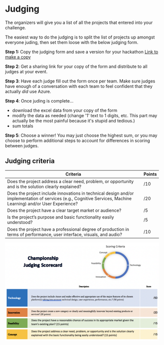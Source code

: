 # Judging
The organizers will give you a list of all the projects that entered into your challenge. 

The easiest way to do the judging is to split the list of projects up amongst everyone juding, then set them loose with the below judging form. 

**Step 1:** Copy the judging form and save a version for your hackathon
[Link to make a copy](https://forms.office.com/Pages/ShareFormPage.aspx?id=v4j5cvGGr0GRqy180BHbRz_m6h1IaXlHh-JzkM0298RUQ1dMRERSUlRBWVk0WEVZMFRMODVOQzNMUS4u&sharetoken=qpdoCyyDnYfZ1UueqnXt)

**Step 2**: Get a sharing link for your copy of the form and distribute to all judges at your event.

**Step 3**: Have each judge fill out the form once per team. Make sure judges have enough of a conversation with each team to feel confident that they actually *did* use Azure.

**Step 4**: Once juding is complete... 
- download the excel data from your copy of the form
- modify the data as needed (change '1' text to 1 digits, etc. This part may actually be the most painful because it's stupid and tedious.)
- sum totals

**Step 5**: Choose a winner! You may just choose the highest sum, or you may choose to perform additional steps to account for differences in scoring between judges.

## Judging criteria

| Criteria | Points |
| -------- | ------ |
| Does the project address a clear need, problem, or opportunity and is the solution clearly explained? | /10 |
| Does the project include innovations in technical design and/or implementation of services (e.g., Cognitive Services, Machine Learning) and/or User Experience? | /20 |
| Does the project have a clear target market or audience? | /5 |
| Is the project’s purpose and basic functionality easily understood? | /5 |
| Does the project have a professional degree of production in terms of performance, user interface, visuals, and audio? | /10 |

![](hackjudging.png)
